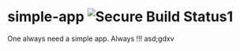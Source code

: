 # simple-app ![Secure Build Status1](https://9.47.224.46:8443/badge.svg)
One always need a simple app. Always !!!
asd;gdxv
